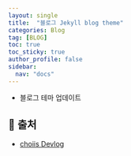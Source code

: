 ```yaml
---
layout: single
title:  "블로그 Jekyll blog theme"
categories: Blog
tag: [BLOG]
toc: true
toc_sticky: true
author_profile: false
sidebar:
  nav: "docs"
---
```


- 블로그 테마 업데이트


## 📑 출처

 - [choiis Devlog](https://choiiis.github.io/)


